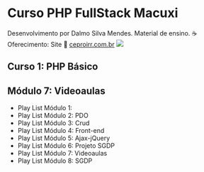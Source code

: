# Curso PHP FullStack Macuxi
Desenvolvimento por Dalmo Silva Mendes. Material de ensino.
:coffee: Oferecimento: Site :link: <a title="CEPROIRR.COM.BR" href="https://www.ceproirr.com.br/" target="_blank">ceproirr.com.br</a> <img style="text-align: center;" src="https://www.ceproirr.com.br/themes/wc_ceproirr/images/favicon.png"><BR>
<h2>Curso 1: PHP Básico</h2>
<h2>Módulo 7: Videoaulas </h2>
<ul>
<li>Play List Módulo 1:  </li>
<li>Play List Módulo 2: PDO </li>
<li>Play List Módulo 3: Crud</li>
<li>Play List Módulo 4: Front-end </li>
<li>Play List Módulo 5: Ajax-jQuery </li>
<li>Play List Módulo 6: Projeto SGDP </li>
<li>Play List Módulo 7: Videoaulas </li>
<li>Play List Módulo 8: SGDP </li>
</ul>